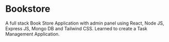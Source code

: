 # Bookstore
A full stack Book Store Application with admin panel using React, Node JS, Express JS, Mongo DB and Tailwind CSS. Learned to create a Task Management Application.
